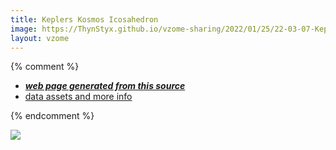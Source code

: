 ```yaml
---
title: Keplers Kosmos Icosahedron
image: https://ThynStyx.github.io/vzome-sharing/2022/01/25/22-03-07-Keplers-Kosmos-Icosahedron/Keplers-Kosmos-Icosahedron.png
layout: vzome
---
```


{% comment %}
 - [***web page generated from this source***][post]
 - [data assets and more info][github]

[post]: <https://ThynStyx.github.io/vzome-sharing/2022/01/25/Keplers-Kosmos-Icosahedron-22-03-07.html>
[github]: <https://github.com/ThynStyx/vzome-sharing/tree/main/2022/01/25/22-03-07-Keplers-Kosmos-Icosahedron/>
{% endcomment %}

<vzome-viewer style="width: 100%; height: 65vh;"
       src="https://ThynStyx.github.io/vzome-sharing/2022/01/25/22-03-07-Keplers-Kosmos-Icosahedron/Keplers-Kosmos-Icosahedron.vZome" >
  <img src="https://ThynStyx.github.io/vzome-sharing/2022/01/25/22-03-07-Keplers-Kosmos-Icosahedron/Keplers-Kosmos-Icosahedron.png" />
</vzome-viewer>